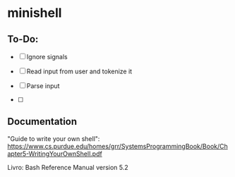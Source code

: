 # minishell



## To-Do:

- [ ] Ignore signals

- [ ] Read input from user and tokenize it

- [ ] Parse input

- [ ]

## Documentation

"Guide to write your own shell":
https://www.cs.purdue.edu/homes/grr/SystemsProgrammingBook/Book/Chapter5-WritingYourOwnShell.pdf

Livro: Bash Reference Manual version 5.2

